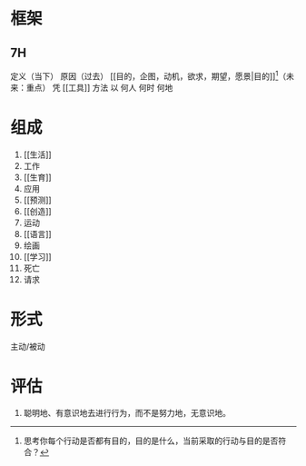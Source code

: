 # 框架
## 7H
定义（当下）
原因（过去）
[[目的，企图，动机，欲求，期望，愿景|目的]][^1]（未来：重点）
凭
	[[工具]]
	方法
以
	何人
	何时
	何地

# 组成
1. [[生活]]
2. 工作
3. [[生育]]
4. 应用
5. [[预测]]
6. [[创造]]
7.  运动
8. [[语言]]
9. 绘画
10. [[学习]]
11. 死亡
12. 请求

# 形式
 主动/被动
 
# 评估
1. 聪明地、有意识地去进行行为，而不是努力地，无意识地。

[^1]: 思考你每个行动是否都有目的，目的是什么，当前采取的行动与目的是否符合？
